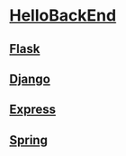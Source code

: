 <link rel="stylesheet" href="https://zhmhbest.gitee.io/hellomathematics/style/index.css">
<script src="https://zhmhbest.gitee.io/hellomathematics/style/index.js"></script>

# [HelloBackEnd](https://github.com/zhmhbest/HelloBackEnd)

## [Flask](./flask/index.html)

## [Django](./django/index.html)

## [Express](./express/index.html)

## [Spring](./spring/index.html)
